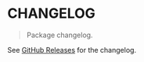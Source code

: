# CHANGELOG

> Package changelog.

See [GitHub Releases](https://github.com/stdlib-js/blas-ext-base-dsapxsum/releases) for the changelog.